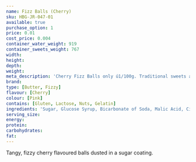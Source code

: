 ```yaml
---
name: Fizz Balls (Cherry)
sku: HBG-JR-047-01
available: true
purchase_option: 1
price: 0.01
cost_price: 0.004
container_water_weight: 919
container_sweets_weight: 767
width: 
height: 
depth: 
weight: 
meta_description: 'Cherry Fizz Balls only ú1/100g. Traditional sweets and more at Humbugs Confectionery Store. Specialists in satisfying your sweet tooth!'
brand: 
type: [Butter, Fizzy]
flavour: [Cherry]
colour: [Pink]
contains: [Gluten, Lactose, Nuts, Gelatin]
ingredients: 'Sugar, Glucose Syrup, Bicarbonate of Soda, Malic Acid, Citric Acid, Colours: E122'
serving_size: 
energy: 
protein: 
carbohydrates: 
fat: 
---
```

Tangy, fizzy cherry flavoured balls dusted in a sugar coating.